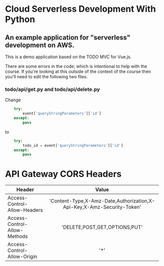# Cloud Serverless Development With Python

## An example application for "serverless" development on AWS.
This is a demo application based on the TODO MVC for Vue.js.

There are some errors in the code; which is intentional to help with the course. 
If you're looking at this outside of the context of the course then you'll need to edit the following two files.

### todo/api/get.py and todo/api/delete.py
Change 

```python
    try:
        event['queryStringParameters']['id']
    except:
        pass
```

to

```python
    try:
        todo_id = event['queryStringParameters']['id']
    except:
        pass
```

# API Gateway CORS Headers

| Header        | Value           |
| ------------- |:-------------:|
| Access-Control-Allow-Headers      | 'Content-Type,X-Amz-Date,Authorization,X-Api-Key,X-Amz-Security-Token' |
| Access-Control-Allow-Methods      | 'DELETE,POST,GET,OPTIONS,PUT'      |
| Access-Control-Allow-Origin | '*'     |
